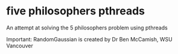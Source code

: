 # five philosophers pthreads

An attempt at solving the 5 philosophers problem using pthreads

Important: RandomGaussian is created by Dr Ben McCamish, WSU Vancouver
